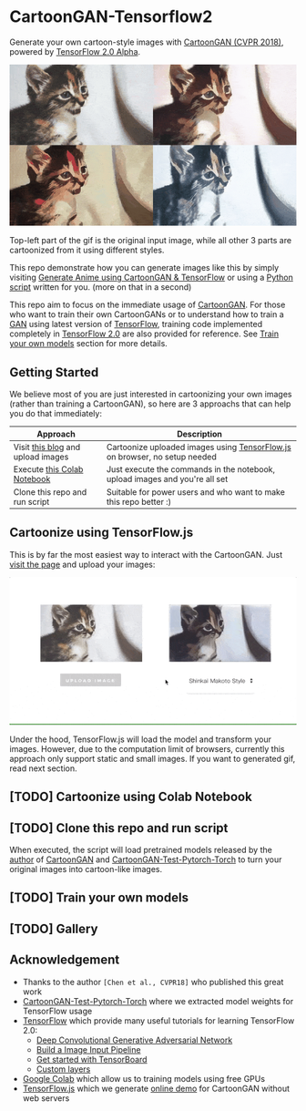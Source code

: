 # CartoonGAN-Tensorflow2
Generate your own cartoon-style images with [CartoonGAN (CVPR 2018)](http://openaccess.thecvf.com/content_cvpr_2018/papers/Chen_CartoonGAN_Generative_Adversarial_CVPR_2018_paper.pdf), powered by [TensorFlow 2.0 Alpha](https://www.tensorflow.org/alpha).

![cat](images/cover.gif)

Top-left part of the gif is the original input image, while all other 3 parts are cartoonized from it using different styles.

This repo demonstrate how you can generate images like this by simply visiting [Generate Anime using CartoonGAN & TensorFlow](https://leemeng.tw/drafts/generate-anime-using-cartoongan-and-tensorflow.html) or using a [Python script](cartoonize.py) written for you. (more on that in a second)

This repo aim to focus on the immediate usage of [CartoonGAN](http://openaccess.thecvf.com/content_cvpr_2018/papers/Chen_CartoonGAN_Generative_Adversarial_CVPR_2018_paper.pdf). For those who want to train their own CartoonGANs or to understand how to train a [GAN](https://en.wikipedia.org/wiki/Generative_adversarial_network) using latest version of [TensorFlow](https://www.tensorflow.org/), training code implemented completely in [TensorFlow 2.0](https://www.tensorflow.org/alpha) are also provided for reference. See [Train your own models](#train-your-own-models) section for more details.

## Getting Started

We believe most of you are just interested in cartoonizing your own images (rather than training a CartoonGAN), so here are 3 approachs that can help you do that immediately:

| Approach | Description |
| ------------- | ------------- |
| Visit [this blog](https://leemeng.tw/drafts/generate-anime-using-cartoongan-and-tensorflow.html) and upload images | Cartoonize uploaded images using [TensorFlow.js](https://www.tensorflow.org/js) on browser, no setup needed |
| Execute [this Colab Notebook](#) | Just execute the commands in the notebook, upload images and you're all set|
| Clone this repo and run script | Suitable for power users and who want to make this repo better :) |

## Cartoonize using TensorFlow.js

This is by far the most easiest way to interact with the CartoonGAN. Just [visit the page](https://leemeng.tw/drafts/generate-anime-using-cartoongan-and-tensorflow.html) and upload your images:

![tfjs-demo](images/tfjs-demo.gif)

Under the hood, TensorFlow.js will load the model and transform your images. However, due to the computation limit of browsers, currently this approach only support static and small images. If you want to generated gif, read next section.

## [TODO] Cartoonize using Colab Notebook 


## [TODO] Clone this repo and run script

When executed, the script will load pretrained models released by the [author](http://cg.cs.tsinghua.edu.cn/people/~Yongjin/Yongjin.htm) of [CartoonGAN](http://openaccess.thecvf.com/content_cvpr_2018/papers/Chen_CartoonGAN_Generative_Adversarial_CVPR_2018_paper.pdf) and [CartoonGAN-Test-Pytorch-Torch](https://github.com/Yijunmaverick/CartoonGAN-Test-Pytorch-Torch) to turn your original images into cartoon-like images. 

## [TODO] Train your own models

## [TODO] Gallery

## Acknowledgement
- Thanks to the author `[Chen et al., CVPR18]` who published this great work
- [CartoonGAN-Test-Pytorch-Torch](https://github.com/Yijunmaverick/CartoonGAN-Test-Pytorch-Torch) where we extracted model weights for TensorFlow usage
- [TensorFlow](https://www.tensorflow.org/) which provide many useful tutorials for learning TensorFlow 2.0:
    - [Deep Convolutional Generative Adversarial Network](https://www.tensorflow.org/alpha/tutorials/generative/dcgan)
    - [Build a Image Input Pipeline](https://www.tensorflow.org/alpha/tutorials/load_data/images)
    - [Get started with TensorBoard](https://www.tensorflow.org/tensorboard/r2/get_started)
    - [Custom layers](https://www.tensorflow.org/tutorials/eager/custom_layers)
- [Google Colab](https://colab.research.google.com/) which allow us to training models using free GPUs
- [TensorFlow.js](https://www.tensorflow.org/js) which we generate [online demo](https://leemeng.tw/drafts/generate-anime-using-cartoongan-and-tensorflow.html) for CartoonGAN without web servers
